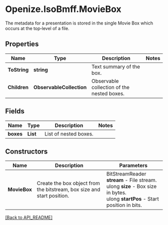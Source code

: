 # Openize.IsoBmff.MovieBox

The metadata for a presentation is stored in the single Movie Box which occurs at the top‐level of a file. 

## Properties

Name | Type | Description | Notes
------------ | ------------- | ------------- | -------------
**ToString** | **string** | Text summary of the box. | 
**Children** | **ObservableCollection<Box>** | Observable collection of the nested boxes. | 

## Fields

Name | Type | Description | Notes
------------ | ------------- | ------------- | -------------
**boxes** | **List<Box>** | List of nested boxes. | 

## Constructors

Name | Description | Parameters
------------ | ------------- | -------------
**MovieBox** | Create the box object from the bitstream, box size and start position. | BitStreamReader <b>stream</b> - File stream.<br />ulong <b>size</b> - Box size in bytes.<br />ulong <b>startPos</b> - Start position in bits.

[[Back to API_README]](API_README.md)